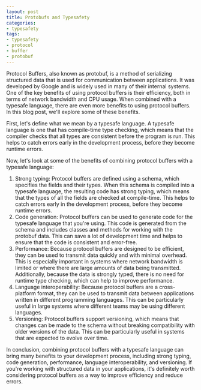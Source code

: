 ```yaml
---
layout: post
title: Protobufs and Typesafety
categories:
- typesafety
tags:
- typesafety
- protocol
- buffer
- protobuf
---
```

Protocol Buffers, also known as protobuf, is a method of serializing structured data that is used for communication between applications. It was developed by Google and is widely used in many of their internal systems. One of the key benefits of using protocol buffers is their efficiency, both in terms of network bandwidth and CPU usage. When combined with a typesafe language, there are even more benefits to using protocol buffers. In this blog post, we'll explore some of these benefits.

First, let's define what we mean by a typesafe language. A typesafe language is one that has compile-time type checking, which means that the compiler checks that all types are consistent before the program is run. This helps to catch errors early in the development process, before they become runtime errors.

Now, let's look at some of the benefits of combining protocol buffers with a typesafe language:

1. Strong typing: Protocol buffers are defined using a schema, which specifies the fields and their types. When this schema is compiled into a typesafe language, the resulting code has strong typing, which means that the types of all the fields are checked at compile-time. This helps to catch errors early in the development process, before they become runtime errors.
2. Code generation: Protocol buffers can be used to generate code for the typesafe language that you're using. This code is generated from the schema and includes classes and methods for working with the protobuf data. This can save a lot of development time and helps to ensure that the code is consistent and error-free.
3. Performance: Because protocol buffers are designed to be efficient, they can be used to transmit data quickly and with minimal overhead. This is especially important in systems where network bandwidth is limited or where there are large amounts of data being transmitted. Additionally, because the data is strongly typed, there is no need for runtime type checking, which can help to improve performance.
4. Language interoperability: Because protocol buffers are a cross-platform format, they can be used to transmit data between applications written in different programming languages. This can be particularly useful in large systems where different teams may be using different languages.
5. Versioning: Protocol buffers support versioning, which means that changes can be made to the schema without breaking compatibility with older versions of the data. This can be particularly useful in systems that are expected to evolve over time.

In conclusion, combining protocol buffers with a typesafe language can bring many benefits to your development process, including strong typing, code generation, performance, language interoperability, and versioning. If you're working with structured data in your applications, it's definitely worth considering protocol buffers as a way to improve efficiency and reduce errors.
